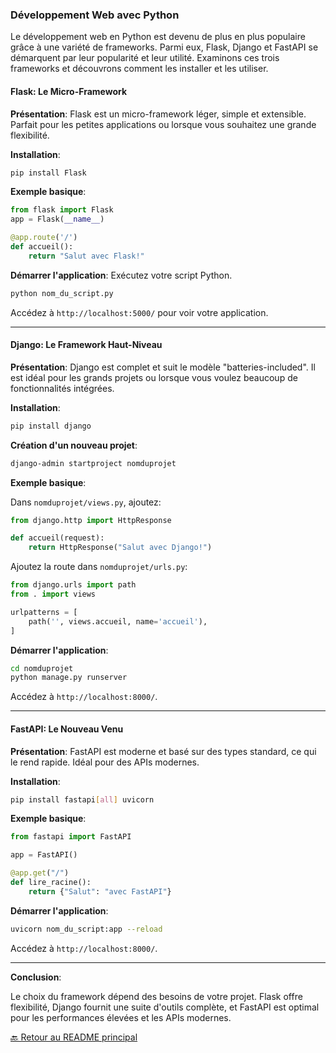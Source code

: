 ### **Développement Web avec Python**

Le développement web en Python est devenu de plus en plus populaire grâce à une variété de frameworks. Parmi eux, Flask, Django et FastAPI se démarquent par leur popularité et leur utilité. Examinons ces trois frameworks et découvrons comment les installer et les utiliser.

#### **Flask: Le Micro-Framework**

**Présentation**: Flask est un micro-framework léger, simple et extensible. Parfait pour les petites applications ou lorsque vous souhaitez une grande flexibilité.

**Installation**:
```bash
pip install Flask
```

**Exemple basique**:
```python
from flask import Flask
app = Flask(__name__)

@app.route('/')
def accueil():
    return "Salut avec Flask!"
```

**Démarrer l'application**: Exécutez votre script Python.
```bash
python nom_du_script.py
```
Accédez à `http://localhost:5000/` pour voir votre application.

---

#### **Django: Le Framework Haut-Niveau**

**Présentation**: Django est complet et suit le modèle "batteries-included". Il est idéal pour les grands projets ou lorsque vous voulez beaucoup de fonctionnalités intégrées.

**Installation**:
```bash
pip install django
```

**Création d'un nouveau projet**:
```bash
django-admin startproject nomduprojet
```

**Exemple basique**: 

Dans `nomduprojet/views.py`, ajoutez:
```python
from django.http import HttpResponse

def accueil(request):
    return HttpResponse("Salut avec Django!")
```

Ajoutez la route dans `nomduprojet/urls.py`:
```python
from django.urls import path
from . import views

urlpatterns = [
    path('', views.accueil, name='accueil'),
]
```

**Démarrer l'application**: 
```bash
cd nomduprojet
python manage.py runserver
```
Accédez à `http://localhost:8000/`.

---

#### **FastAPI: Le Nouveau Venu**

**Présentation**: FastAPI est moderne et basé sur des types standard, ce qui le rend rapide. Idéal pour des APIs modernes.

**Installation**:
```bash
pip install fastapi[all] uvicorn
```

**Exemple basique**:
```python
from fastapi import FastAPI

app = FastAPI()

@app.get("/")
def lire_racine():
    return {"Salut": "avec FastAPI"}
```

**Démarrer l'application**: 
```bash
uvicorn nom_du_script:app --reload
```
Accédez à `http://localhost:8000/`.

---

**Conclusion**:

Le choix du framework dépend des besoins de votre projet. Flask offre flexibilité, Django fournit une suite d'outils complète, et FastAPI est optimal pour les performances élevées et les APIs modernes.


[🔙 Retour au README principal](./readme.md)
